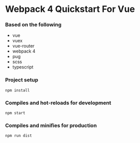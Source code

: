 # Webpack 4 Quickstart For Vue
### Based on the following
* vue
* vuex
* vue-router
* webpack 4
* pug
* scss
* typescript

### Project setup
```
npm install
```

### Compiles and hot-reloads for development
```
npm start
```

### Compiles and minifies for production
```
npm run dist
```
